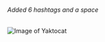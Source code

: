 ###### Added 6 hashtags and a space

![Image of Yaktocat](https://octodex.github.com/images/yaktocat.png)

